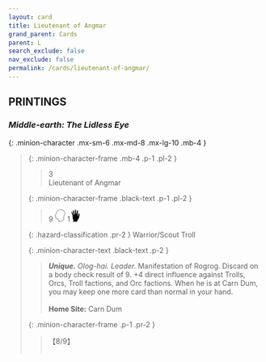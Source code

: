 ```yaml
---
layout: card
title: Lieutenant of Angmar
grand_parent: Cards
parent: L
search_exclude: false
nav_exclude: false
permalink: /cards/lieutenant-of-angmar/
---
```


## PRINTINGS


### _Middle-earth: The Lidless Eye_

{: .minion-character .mx-sm-6 .mx-md-8 .mx-lg-10 .mb-4 }
> {: .minion-character-frame .mb-4 .p-1 .pl-2 }
> > <div class="hazard-mp">3</div>
> > <div class="card-name">Lieutenant of Angmar</div>
>
> {: .minion-character-frame .black-text .p-1 .pl-2 }
> > 9 ![](/assets/images/mind.svg) 1![](/assets/images/di.svg)
>
> {: .hazard-classification .pr-2 }
> Warrior/Scout Troll
>
> {: .minion-character-text .black-text .p-2 }
> > _**Unique.**_ _Olog-hai._ _Leader._ Manifestation of Rogrog. Discard on a body check result of 9. +4 direct influence against Trolls, Orcs, Troll factions, and Orc factions. When he is at Carn Dum, you may keep one more card than normal in your hand.   <br><br>**Home Site:** Carn Dum 
>
> {: .minion-character-frame .p-1 .pr-2 }
> > <div class="card-shield">【8/9】</div>
> > <div class="card-corruption-white">&nbsp;</div>
